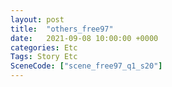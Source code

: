 ```yaml
---
layout: post
title:  "others_free97"
date:   2021-09-08 10:00:00 +0000
categories: Etc
Tags: Story Etc
SceneCode: ["scene_free97_q1_s20"]
---
```


